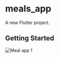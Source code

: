 # meals_app

A new Flutter project.

## Getting Started

![Meal app 1](https://user-images.githubusercontent.com/47721226/145680181-cda2f4a4-11dd-4c78-8531-e641448a4f2d.gif)

